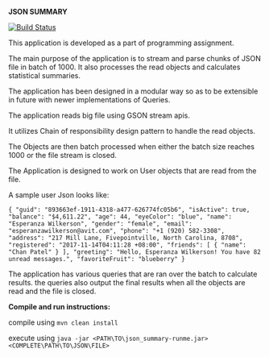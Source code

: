 **JSON SUMMARY**

[![Build Status](https://travis-ci.org/vimalkumarpatel/json_summary.svg?branch=master)](https://travis-ci.org/vimalkumarpatel/json_summary)

This application is developed as a part of programming assignment.

The main purpose of the application is to stream and parse chunks of JSON file in batch of 1000.
It also processes the read objects and calculates statistical summaries.

The application has been designed in a modular way so as to be extensible in future with newer implementations of Queries.

The application reads big file using GSON stream apis.

It utilizes Chain of responsibility design pattern to handle the read objects.

The Objects are then batch processed when either the batch size reaches 1000 or the file stream is closed.

The Application is designed to work on User objects that are read from the file.

A sample user Json looks like:

`{
     "guid": "893663ef-1911-4318-a477-626774fc05b6",
     "isActive": true,
     "balance": "$4,611.22",
     "age": 44,
     "eyeColor": "blue",
     "name": "Esperanza Wilkerson",
     "gender": "female",
     "email": "esperanzawilkerson@avit.com",
     "phone": "+1 (920) 582-3308",
     "address": "217 Mill Lane, Fivepointville, North Carolina, 8708",
     "registered": "2017-11-14T04:11:28 +08:00",
     "friends": [
       {
         "name": "Chan Patel"
       }
     ],
     "greeting": "Hello, Esperanza Wilkerson! You have 82 unread messages.",
     "favoriteFruit": "blueberry"
   }`  
   
The application has various queries that are ran over the batch to calculate results.
the queries also output the final results when all the objects are read and the file is closed.


**Compile and run instructions:**

compile using `mvn clean install`

execute using `java -jar <PATH\TO\json_summary-runme.jar> <COMPLETE\PATH\TO\JSON\FILE>`